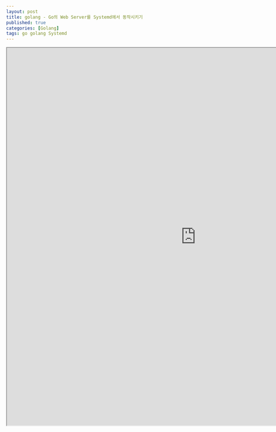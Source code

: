 ```yaml
---
layout: post
title: golang - Go의 Web Server를 Systemd에서 동작시키기
published: true
categories: [Golang]
tags: go golang Systemd
---
```

<iframe width="1024" height="1024" src="https://docs.google.com/document/d/e/2PACX-1vTwIjdaESzF98EscpHFngo8UGMLH5fafK884bya6q06sLE4jNhXse-7-x2W7zplTfoGI_NLVvIYs52P/pub?embedded=true"></iframe>    
  